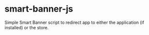 # smart-banner-js
Simple Smart Banner script to redirect app to either the application (if installed) or the store.
